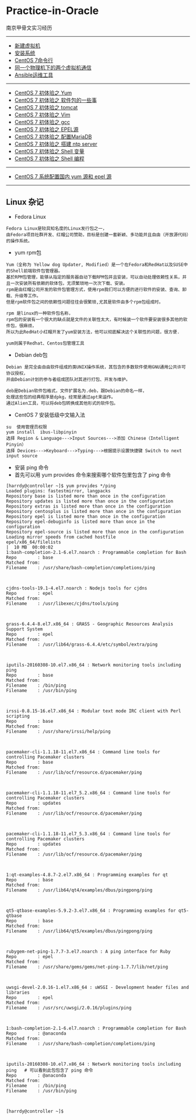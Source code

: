 # Practice-in-Oracle
南京甲骨文实习经历

***
* [新建虚拟机](https://github.com/Harrdy2018/Practice-in-Oracle/blob/master/VM%E6%96%B0%E5%BB%BA%E8%99%9A%E6%8B%9F%E6%9C%BA.md)
* [安装系统](https://github.com/Harrdy2018/Practice-in-Oracle/blob/master/%E5%AE%89%E8%A3%85CentOS%207.md)
* [CentOS 7命令行](https://github.com/Harrdy2018/Practice-in-Oracle/blob/master/Linux%E5%91%BD%E4%BB%A4.md)
* [同一个物理机下的两个虚拟机通信](https://github.com/Harrdy2018/Practice-in-Oracle/blob/master/%E5%AE%9E%E7%8E%B0%E9%80%9A%E4%BF%A1.md)
* [Ansible运维工具](https://github.com/Harrdy2018/Practice-in-Oracle/blob/master/Ansible%20Tool.md)
***
* [CentOS 7 初体验之 Yum](https://github.com/Harrdy2018/Practice-in-Oracle/blob/master/yum%20tool.md)
* [CentOS 7 初体验之 软件包的一些事](https://github.com/Harrdy2018/Practice-in-Oracle/blob/master/%E8%BD%AF%E4%BB%B6%E5%8C%85%E7%9A%84%E4%B8%80%E4%BA%9B%E4%BA%8B.md)
* [CentOS 7 初体验之 tomcat](https://github.com/Harrdy2018/Practice-in-Oracle/blob/master/tomcat.md)
* [CentOS 7 初体验之 Vim](https://github.com/Harrdy2018/Practice-in-Oracle/blob/master/Vim%20Tool.md)
* [CentOS 7 初体验之 gcc](https://github.com/Harrdy2018/Practice-in-Oracle/blob/master/gcc.md)
* [CentOS 7 初体验之 EPEL源](https://github.com/Harrdy2018/Practice-in-Oracle/blob/master/EPEL%E6%BA%90.md)
* [CentOS 7 初体验之 配置MariaDB](https://github.com/Harrdy2018/Practice-in-Oracle/blob/master/%E9%85%8D%E7%BD%AE%20MariaDB.md)
* [CentOS 7 初体验之 搭建 ntp server](https://github.com/Harrdy2018/Practice-in-Oracle/blob/master/%E6%90%AD%E5%BB%BA%20ntp%20server.md)
* [CentOS 7 初体验之 Shell 变量](https://github.com/Harrdy2018/Practice-in-Oracle/blob/master/Shell%20%E5%8F%98%E9%87%8F.md)
* [CentOS 7 初体验之 Shell 编程](https://github.com/Harrdy2018/Practice-in-Oracle/blob/master/Shell%E7%BC%96%E7%A8%8B.md)
***
* [CentOS 7 系统配置国内 yum 源和 epel 源](https://github.com/Harrdy2018/Practice-in-Oracle/blob/master/%E9%85%8D%E7%BD%AEyum%E6%BA%90%E5%92%8Cepel%E6%BA%90.md)

***
## Linux 杂记
* Fedora Linux
```
Fedora Linux是较具知名度的Linux发行包之一，
由Fedora项目社群开发、红帽公司赞助，目标是创建一套新颖、多功能并且自由（开放源代码）的操作系统。
```
* yum rpm包 
```
Yum（全称为 Yellow dog Updater, Modified）是一个在Fedora和RedHat以及SUSE中的Shell前端软件包管理器。
基於RPM包管理，能够从指定的服务器自动下载RPM包并且安装，可以自动处理依赖性关系，并且一次安装所有依赖的软体包，无须繁琐地一次次下载、安装。
rpm是由红帽公司开发的软件包管理方式，使用rpm我们可以方便的进行软件的安装、查询、卸载、升级等工作。
但是rpm软件包之间的依赖性问题往往会很繁琐,尤其是软件由多个rpm包组成时。

rpm 是linux的一种软件包名称，
rpm包的安装有一个很大的缺点就是文件的关联性太大，有时候装一个软件要安装很多其他的软件包，很麻烦，
所以为此RedHat小红帽开发了yum安装方法，他可以彻底解决这个关联性的问题，很方便.

yum则属于Redhat、Centos包管理工具
```
* Debian deb包
```
Debian 是完全由自由软件组成的类UNIX操作系统，其包含的多数软件使用GNU通用公共许可协议授权，
并由Debian计划的参与者组成团队对其进行打包、开发与维护。

deb是Debian软件包格式，文件扩展名为.deb，跟Debian的命名一样，
处理这些包的经典程序是dpkg，经常是通过apt来运作。
通过Alien工具，可以将deb包转换成其他形式的软件包。
```
* CentOS 7 安装低级中文输入法
```
su  使用管理员权限
yum install  ibus-libpinyin
选择 Region & Language--->Input Sources--->添加 Chinese（Intelligent Pinyin）
选择 Devices--->Keyboard--->Typing--->根据提示设置快捷键 Switch to next input source
```
* 安装 ping 命令
* 首先可以用 yum provides 命令来搜索哪个软件包里包含了 ping 命令
```
[harrdy@controller ~]$ yum provides */ping
Loaded plugins: fastestmirror, langpacks
Repository base is listed more than once in the configuration
Repository updates is listed more than once in the configuration
Repository extras is listed more than once in the configuration
Repository centosplus is listed more than once in the configuration
Repository epel is listed more than once in the configuration
Repository epel-debuginfo is listed more than once in the configuration
Repository epel-source is listed more than once in the configuration
Loading mirror speeds from cached hostfile
epel/x86_64/filelists                                                                                                |  10 MB  00:00:02     
1:bash-completion-2.1-6.el7.noarch : Programmable completion for Bash
Repo        : base
Matched from:
Filename    : /usr/share/bash-completion/completions/ping



cjdns-tools-19.1-4.el7.noarch : Nodejs tools for cjdns
Repo        : epel
Matched from:
Filename    : /usr/libexec/cjdns/tools/ping



grass-6.4.4-8.el7.x86_64 : GRASS - Geographic Resources Analysis Support System
Repo        : epel
Matched from:
Filename    : /usr/lib64/grass-6.4.4/etc/symbol/extra/ping



iputils-20160308-10.el7.x86_64 : Network monitoring tools including ping
Repo        : base
Matched from:
Filename    : /bin/ping
Filename    : /usr/bin/ping



irssi-0.8.15-16.el7.x86_64 : Modular text mode IRC client with Perl scripting
Repo        : base
Matched from:
Filename    : /usr/share/irssi/help/ping



pacemaker-cli-1.1.18-11.el7.x86_64 : Command line tools for controlling Pacemaker clusters
Repo        : base
Matched from:
Filename    : /usr/lib/ocf/resource.d/pacemaker/ping



pacemaker-cli-1.1.18-11.el7_5.2.x86_64 : Command line tools for controlling Pacemaker clusters
Repo        : updates
Matched from:
Filename    : /usr/lib/ocf/resource.d/pacemaker/ping



pacemaker-cli-1.1.18-11.el7_5.3.x86_64 : Command line tools for controlling Pacemaker clusters
Repo        : updates
Matched from:
Filename    : /usr/lib/ocf/resource.d/pacemaker/ping



1:qt-examples-4.8.7-2.el7.x86_64 : Programming examples for qt
Repo        : base
Matched from:
Filename    : /usr/lib64/qt4/examples/dbus/pingpong/ping



qt5-qtbase-examples-5.9.2-3.el7.x86_64 : Programming examples for qt5-qtbase
Repo        : base
Matched from:
Filename    : /usr/lib64/qt5/examples/dbus/pingpong/ping



rubygem-net-ping-1.7.7-3.el7.noarch : A ping interface for Ruby
Repo        : epel
Matched from:
Filename    : /usr/share/gems/gems/net-ping-1.7.7/lib/net/ping



uwsgi-devel-2.0.16-1.el7.x86_64 : uWSGI - Development header files and libraries
Repo        : epel
Matched from:
Filename    : /usr/src/uwsgi/2.0.16/plugins/ping



1:bash-completion-2.1-6.el7.noarch : Programmable completion for Bash
Repo        : @anaconda
Matched from:
Filename    : /usr/share/bash-completion/completions/ping



iputils-20160308-10.el7.x86_64 : Network monitoring tools including ping   # 可以看到此包包含了 ping 命令
Repo        : @anaconda
Matched from:
Filename    : /bin/ping
Filename    : /usr/bin/ping



[harrdy@controller ~]$ 
```
